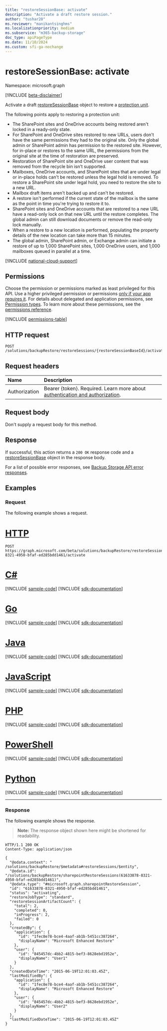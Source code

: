 ```yaml
---
title: "restoreSessionBase: activate"
description: "Activate a draft restore session."
author: "tushar20"
ms.reviewer: "manikantsinghms"
ms.localizationpriority: medium
ms.subservice: "m365-backup-storage"
doc_type: apiPageType
ms.date: 11/10/2024
ms.custom: sfi-ga-nochange
---
```


# restoreSessionBase: activate

Namespace: microsoft.graph

[!INCLUDE [beta-disclaimer](../../includes/beta-disclaimer.md)]

Activate a draft [restoreSessionBase](../resources/restoresessionbase.md) object to restore a [protection unit](../resources/protectionunitbase.md).

The following points apply to restoring a protection unit:

- The SharePoint sites and OneDrive accounts being restored aren't locked in a ready-only state.
- For SharePoint and OneDrive sites restored to new URLs, users don't have the same permissions they had to the original site. Only the global admin or SharePoint admin has permission to the restored site. However, for in-place or restores to the same URL, the permissions from the original site at the time of restoration are preserved.
- Restoration of SharePoint site and OneDrive user content that was removed from the recycle bin isn't supported.
- Mailboxes, OneDrive accounts, and SharePoint sites that are under legal or in-place holds can't be restored unless the legal hold is removed. To restore a SharePoint site under legal hold, you need to restore the site to a new URL.
- Mailbox draft items aren't backed up and can't be restored.
- A restore isn't performed if the current state of the mailbox is the same as the point in time you're trying to restore it to.
- SharePoint sites and OneDrive accounts that are restored to a new URL have a read-only lock on that new URL until the restore completes. The global admin can still download documents or remove the read-only lock manually.
- When a restore to a new location is performed, populating the property details of the new location can take more than 15 minutes.
- The global admin, SharePoint admin, or Exchange admin can initiate a restore of up to 1,000 SharePoint sites, 1,000 OneDrive users, and 1,000 mailboxes queued in parallel at a time.

[!INCLUDE [national-cloud-support](../../includes/global-only.md)]

## Permissions

Choose the permission or permissions marked as least privileged for this API. Use a higher privileged permission or permissions [only if your app requires it](/graph/permissions-overview#best-practices-for-using-microsoft-graph-permissions). For details about delegated and application permissions, see [Permission types](/graph/permissions-overview#permission-types). To learn more about these permissions, see the [permissions reference](/graph/permissions-reference).

<!-- { "blockType": "permissions", "name": "restoresessionbase_activate" } -->
[!INCLUDE [permissions-table](../includes/permissions/restoresessionbase-activate-permissions.md)]

## HTTP request

<!-- {
  "blockType": "ignored"
}
-->
``` http
POST /solutions/backupRestore/restoreSessions/{restoreSessionBaseId}/activate
```

## Request headers

|Name|Description|
|:---|:---|
|Authorization|Bearer {token}. Required. Learn more about [authentication and authorization](/graph/auth/auth-concepts).|

## Request body

Don't supply a request body for this method.

## Response

If successful, this action returns a `200 OK` response code and a [restoreSessionBase](../resources/restoresessionbase.md) object in the response body.

For a list of possible error responses, see [Backup Storage API error responses](/graph/backup-storage-error-codes).

## Examples

### Request

The following example shows a request.
# [HTTP](#tab/http)
<!-- {
  "blockType": "request",
  "name": "restoresessionbasethis.activate"
}
-->
``` http
POST https://graph.microsoft.com/beta/solutions/backupRestore/restoreSessions/61633878-8321-4950-bfaf-ed285bdd1461/activate
```

# [C#](#tab/csharp)
[!INCLUDE [sample-code](../includes/snippets/csharp/restoresessionbasethisactivate-csharp-snippets.md)]
[!INCLUDE [sdk-documentation](../includes/snippets/snippets-sdk-documentation-link.md)]

# [Go](#tab/go)
[!INCLUDE [sample-code](../includes/snippets/go/restoresessionbasethisactivate-go-snippets.md)]
[!INCLUDE [sdk-documentation](../includes/snippets/snippets-sdk-documentation-link.md)]

# [Java](#tab/java)
[!INCLUDE [sample-code](../includes/snippets/java/restoresessionbasethisactivate-java-snippets.md)]
[!INCLUDE [sdk-documentation](../includes/snippets/snippets-sdk-documentation-link.md)]

# [JavaScript](#tab/javascript)
[!INCLUDE [sample-code](../includes/snippets/javascript/restoresessionbasethisactivate-javascript-snippets.md)]
[!INCLUDE [sdk-documentation](../includes/snippets/snippets-sdk-documentation-link.md)]

# [PHP](#tab/php)
[!INCLUDE [sample-code](../includes/snippets/php/restoresessionbasethisactivate-php-snippets.md)]
[!INCLUDE [sdk-documentation](../includes/snippets/snippets-sdk-documentation-link.md)]

# [PowerShell](#tab/powershell)
[!INCLUDE [sample-code](../includes/snippets/powershell/restoresessionbasethisactivate-powershell-snippets.md)]
[!INCLUDE [sdk-documentation](../includes/snippets/snippets-sdk-documentation-link.md)]

# [Python](#tab/python)
[!INCLUDE [sample-code](../includes/snippets/python/restoresessionbasethisactivate-python-snippets.md)]
[!INCLUDE [sdk-documentation](../includes/snippets/snippets-sdk-documentation-link.md)]

---

### Response

The following example shows the response.
>**Note:** The response object shown here might be shortened for readability.
<!-- {
  "blockType": "response",
  "truncated": true,
  "@odata.type": "microsoft.graph.restoreSessionBase"
}
-->

``` http
HTTP/1.1 200 OK
Content-Type: application/json

{
  "@odata.context": " /solutions/backupRestore/$metadata#restoreSessions/$entity",
  "@odata.id": "/solutions/backupRestore/sharepointRestoreSessions(61633878-8321-4950-bfaf-ed285bdd1461)",
  "@odata.type": "#microsoft.graph.sharepointRestoreSession",
  "id": "61633878-8321-4950-bfaf-ed285bdd1461",
  "status": "activating",
  "restoreJobType": "standard",
  "restoreSessionArtifactCount": {
    "total": 2,
    "completed": 0,
    "inProgress": 2,
    "failed": 0
  },
  "createdBy": {
    "application": {
      "id": "1fec8e78-bce4-4aaf-ab1b-5451cc387264",
      "displayName": "Microsoft Enhanced Restore"
    },
    "user": {
      "id": "845457dc-4bb2-4815-bef3-8628ebd1952e",
      "displayName": "User1"
    }
  },
  "createdDateTime": "2015-06-19T12:01:03.45Z",
  "lastModifiedBy": {
    "application": {
      "id": "1fec8e78-bce4-4aaf-ab1b-5451cc387264",
      "displayName": "Microsoft Enhanced Restore"
    },
    "user": {
      "id": "845457dc-4bb2-4815-bef3-8628ebd1952e",
      "displayName": "User2"
    }
  },
  "lastModifiedDateTime": "2015-06-19T12:01:03.45Z"
}
```
